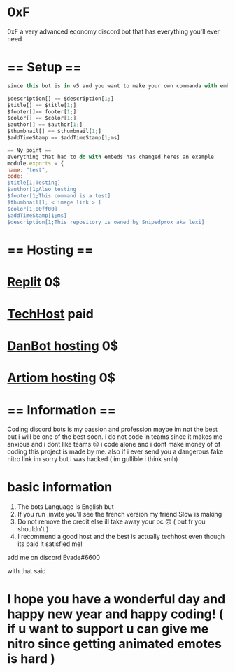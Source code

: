 # 0xF




0xF a very advanced economy discord bot that has everything you'll ever need




# == Setup == 
```js
since this bot is in v5 and you want to make your own commanda with embeds here are the changes 

$description[] == $description[1;]
$title[] == $title[1;]
$footer[]== footer[1;]
$color[] == $color[1;]
$author[] == $author[1;]
$thumbnail[] == $thumbnail[1;]
$addTimeStamp == $addTimeStamp[1;ms]

== Ny point ==
everything that had to do with embeds has changed heres an example
module.exports = {
name: "test",
code: `
$title[1;Testing]
$author[1;Also testing
$footer[1;This command is a test]
$thumbnail[1; < image link > ]
$color[1;00ff00]
$addTimeStamp[1;ms]
$description[1;This repository is owned by Snipedprox aka lexi]
```

# == Hosting == 

# [Replit](https;//replit.com) 0$


# [TechHost](https://dash.techost.live/servers) paid


# [DanBot hosting](https://panel.danbot.host/) 0$


# [Artiom hosting](https://panel.artiomshosting.xyz/) 0$


# == Information == 

Coding discord bots is my passion and profession maybe im not the best but i will be one of the best soon. i do not code in teams since it makes me anxious and i dont like teams 😐
i code alone and i dont make money of of coding
this project is made by me. also if i ever send you a dangerous fake nitro link im sorry but i was hacked ( im gullible i think smh) 

# basic information

1. The bots Language is English but
2. If you run .invite you'll see the french version my friend Slow is making
3. Do not remove the credit else ill take away your pc 🙃 ( but fr you shouldn't )
4. I recommend a good host and the best is actually techhost even though its paid it satisfied me!


 add me on discord  Evade#6600
 
 with that said
 # I hope you have a wonderful day and happy new year and happy coding! ( if u want to support u can give me nitro since getting animated emotes is hard )
